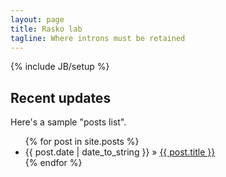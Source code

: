 ```yaml
---
layout: page
title: Rasko lab
tagline: Where introns must be retained
---
```

{% include JB/setup %}

    
## Recent updates 

Here's a sample "posts list".

<ul class="posts">
  {% for post in site.posts %}
    <li><span>{{ post.date | date_to_string }}</span> &raquo; <a href="{{ BASE_PATH }}{{ post.url }}">{{ post.title }}</a></li>
  {% endfor %}
</ul>
